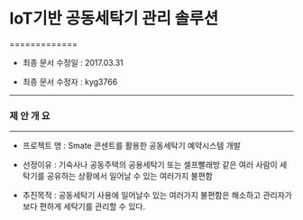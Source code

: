 # IoT기반 공동세탁기 관리 솔루션
=============
+ 최종 문서 수정일 : 2017.03.31

+ 최종 문서 수정자 : kyg3766

---

### 제 안 개 요
-------------
+ 프로젝트 명 : Smate 콘센트를 활용한 공동세탁기 예약시스템 개발

+ 선정이유 : 기숙사나 공동주택의 공용세탁기 또는 셀프빨래방 같은 여러 사람이 세탁기를 공유하는 상황에서 일어날 수 있는 여러가지 불편함

+ 추진목적 : 공동세탁기 사용에 일어날수 있는 여러가지 불편함은 해소하고 관리자가 보다 편하게 세탁기를 관리할 수 있다.
